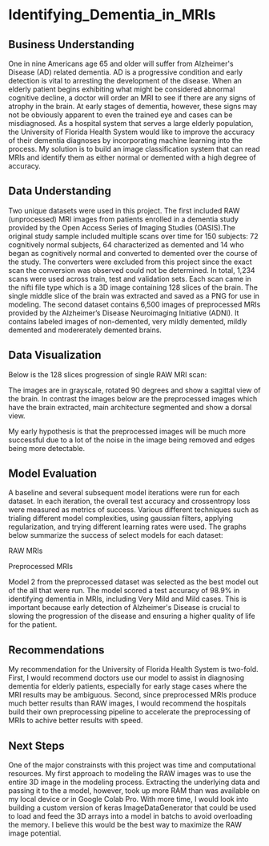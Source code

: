 # Identifying_Dementia_in_MRIs

## Business Understanding

One in nine Americans age 65 and older will suffer from Alzheimer's Disease (AD) related dementia. AD is a progressive condition and early detection is vital to arresting the development of the disease. When an elderly patient begins exhibiting what might be considered abnormal cognitive decline, a doctor will order an MRI to see if there are any signs of atrophy in the brain. At early stages of dementia, however, these signs may not be obviously apparent to even the trained eye and cases can be misdiagnosed. As a hospital system that serves a large elderly population, the University of Florida Health System would like to improve the accuracy of their dementia diagnoses by incorporating machine learning into the process. My solution is to build an image classification system that can read MRIs and identify them as either normal or demented with a high degree of accuracy.

## Data Understanding

Two unique datasets were used in this project. The first included RAW (unprocessed) MRI images from patients enrolled in a dementia study provided by the Open Access Series of Imaging Studies (OASIS).The original study sample included multiple scans over time for 150 subjects: 72 cognitively normal subjects, 64 characterized as demented and 14 who began as cognitively normal and converted to demented over the course of the study. The converters were excluded from this project since the exact scan the conversion was observed could not be determined. In total, 1,234 scans were used across train, test and validation sets. Each scan came in the nifti file type which is a 3D image containing 128 slices of the brain. The single middle slice of the brain was extracted and saved as a PNG for use in modeling. The second dataset contains 6,500 images of preprocessed MRIs provided by the Alzheimer’s Disease Neuroimaging Initiative (ADNI). It contains labeled images of non-demented, very mildly demented, mildly demented and modererately demented brains. 

## Data Visualization

Below is the 128 slices progression of single RAW MRI scan:



The images are in grayscale, rotated 90 degrees and show a sagittal view of the brain. In contrast the images below are the preprocessed images which have the brain extracted, main architecture segmented and show a dorsal view.



My early hypothesis is that the preprocessed images will be much more successful due to a lot of the noise in the image being removed and edges being more detectable.

## Model Evaluation

A baseline and several subsequent model iterations were run for each dataset. In each iteration, the overall test accuracy and crossentropy loss were measured as metrics of success. Various different techniques such as trialing different model complexities, using gaussian filters, applying regularization, and trying different learning rates were used. The graphs below summarize the success of select models for each dataset:


RAW MRIs




Preprocessed MRIs




Model 2 from the preprocessed dataset was selected as the best model out of the all that were run. The model scored a test accuracy of 98.9% in identifying dementia in MRIs, including Very Mild and Mild cases. This is important because early detection of Alzheimer's Disease is crucial to slowing the progression of the disease and ensuring a higher quality of life for the patient.

## Recommendations

My recommendation for the University of Florida Health System is two-fold. First, I would recommend doctors use our model to assist in diagnosing dementia for elderly patients, especially for early stage cases where the MRI results may be ambiguous. Second, since preprocessed MRIs produce much better results than RAW images, I would recommend the hospitals build their own preprocessing pipeline to accelerate the preprocessing of MRIs to achive better results with speed.

## Next Steps

One of the major constrainsts with this project was time and computational resources. My first approach to modeling the RAW images was to use the entire 3D image in the modeling process. Extracting the underlying data and passing it to the a model, however, took up more RAM than was available on my local device or in Google Colab Pro. With more time, I would look into building a custom version of keras ImageDataGenerator that could be used to load and feed the 3D arrays into a model in batchs to avoid overloading the memory. I believe this would be the best way to maximize the RAW image potential.

